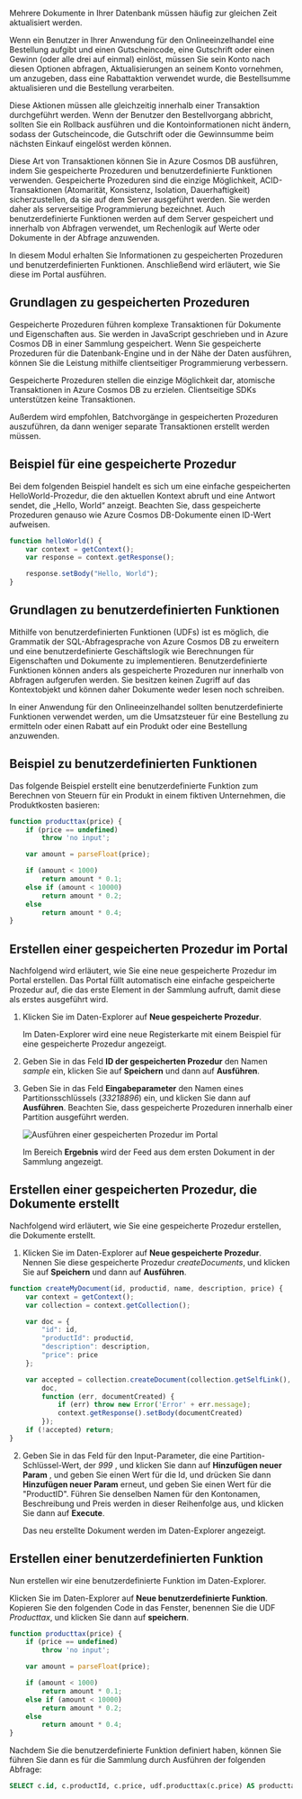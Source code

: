 Mehrere Dokumente in Ihrer Datenbank müssen häufig zur gleichen Zeit aktualisiert werden. 

Wenn ein Benutzer in Ihrer Anwendung für den Onlineeinzelhandel eine Bestellung aufgibt und einen Gutscheincode, eine Gutschrift oder einen Gewinn (oder alle drei auf einmal) einlöst, müssen Sie sein Konto nach diesen Optionen abfragen, Aktualisierungen an seinem Konto vornehmen, um anzugeben, dass eine Rabattaktion verwendet wurde, die Bestellsumme aktualisieren und die Bestellung verarbeiten.

Diese Aktionen müssen alle gleichzeitig innerhalb einer Transaktion durchgeführt werden. Wenn der Benutzer den Bestellvorgang abbricht, sollten Sie ein Rollback ausführen und die Kontoinformationen nicht ändern, sodass der Gutscheincode, die Gutschrift oder die Gewinnsumme beim nächsten Einkauf eingelöst werden können.

Diese Art von Transaktionen können Sie in Azure Cosmos DB ausführen, indem Sie gespeicherte Prozeduren und benutzerdefinierte Funktionen verwenden. Gespeicherte Prozeduren sind die einzige Möglichkeit, ACID-Transaktionen (Atomarität, Konsistenz, Isolation, Dauerhaftigkeit) sicherzustellen, da sie auf dem Server ausgeführt werden. Sie werden daher als serverseitige Programmierung bezeichnet. Auch benutzerdefinierte Funktionen werden auf dem Server gespeichert und innerhalb von Abfragen verwendet, um Rechenlogik auf Werte oder Dokumente in der Abfrage anzuwenden. 

In diesem Modul erhalten Sie Informationen zu gespeicherten Prozeduren und benutzerdefinierten Funktionen. Anschließend wird erläutert, wie Sie diese im Portal ausführen.

## <a name="stored-procedure-basics"></a>Grundlagen zu gespeicherten Prozeduren

Gespeicherte Prozeduren führen komplexe Transaktionen für Dokumente und Eigenschaften aus. Sie werden in JavaScript geschrieben und in Azure Cosmos DB in einer Sammlung gespeichert. Wenn Sie gespeicherte Prozeduren für die Datenbank-Engine und in der Nähe der Daten ausführen, können Sie die Leistung mithilfe clientseitiger Programmierung verbessern.

Gespeicherte Prozeduren stellen die einzige Möglichkeit dar, atomische Transaktionen in Azure Cosmos DB zu erzielen. Clientseitige SDKs unterstützen keine Transaktionen.

Außerdem wird empfohlen, Batchvorgänge in gespeicherten Prozeduren auszuführen, da dann weniger separate Transaktionen erstellt werden müssen.

<!--TODO: Ideally I'd like to list some cases where a stored procedure is not the best option.-->

## <a name="stored-procedure-example"></a>Beispiel für eine gespeicherte Prozedur

Bei dem folgenden Beispiel handelt es sich um eine einfache gespeicherten HelloWorld-Prozedur, die den aktuellen Kontext abruft und eine Antwort sendet, die „Hello, World“ anzeigt. Beachten Sie, dass gespeicherte Prozeduren genauso wie Azure Cosmos DB-Dokumente einen ID-Wert aufweisen.

```javascript
function helloWorld() {
    var context = getContext();
    var response = context.getResponse();

    response.setBody("Hello, World");
}
```

## <a name="user-defined-function-basics"></a>Grundlagen zu benutzerdefinierten Funktionen

Mithilfe von benutzerdefinierten Funktionen (UDFs) ist es möglich, die Grammatik der SQL-Abfragesprache von Azure Cosmos DB zu erweitern und eine benutzerdefinierte Geschäftslogik wie Berechnungen für Eigenschaften und Dokumente zu implementieren. Benutzerdefinierte Funktionen können anders als gespeicherte Prozeduren nur innerhalb von Abfragen aufgerufen werden. Sie besitzen keinen Zugriff auf das Kontextobjekt und können daher Dokumente weder lesen noch schreiben.

In einer Anwendung für den Onlineeinzelhandel sollten benutzerdefinierte Funktionen verwendet werden, um die Umsatzsteuer für eine Bestellung zu ermitteln oder einen Rabatt auf ein Produkt oder eine Bestellung anzuwenden.

## <a name="user-defined-function-example"></a>Beispiel zu benutzerdefinierten Funktionen

Das folgende Beispiel erstellt eine benutzerdefinierte Funktion zum Berechnen von Steuern für ein Produkt in einem fiktiven Unternehmen, die Produktkosten basieren:

```javascript
function producttax(price) {
    if (price == undefined) 
        throw 'no input';

    var amount = parseFloat(price);

    if (amount < 1000) 
        return amount * 0.1;
    else if (amount < 10000) 
        return amount * 0.2;
    else
        return amount * 0.4;
}
```

## <a name="create-a-stored-procedure-in-the-portal"></a>Erstellen einer gespeicherten Prozedur im Portal

Nachfolgend wird erläutert, wie Sie eine neue gespeicherte Prozedur im Portal erstellen. Das Portal füllt automatisch eine einfache gespeicherte Prozedur auf, die das erste Element in der Sammlung aufruft, damit diese als erstes ausgeführt wird.

1. Klicken Sie im Daten-Explorer auf **Neue gespeicherte Prozedur**.

    Im Daten-Explorer wird eine neue Registerkarte mit einem Beispiel für eine gespeicherte Prozedur angezeigt.

2. Geben Sie in das Feld **ID der gespeicherten Prozedur** den Namen *sample* ein, klicken Sie auf **Speichern** und dann auf **Ausführen**.


3. Geben Sie in das Feld **Eingabeparameter** den Namen eines Partitionsschlüssels (*33218896*) ein, und klicken Sie dann auf **Ausführen**. Beachten Sie, dass gespeicherte Prozeduren innerhalb einer Partition ausgeführt werden.

    ![Ausführen einer gespeicherten Prozedur im Portal](../media/6-stored-procedure.gif)

    Im Bereich **Ergebnis** wird der Feed aus dem ersten Dokument in der Sammlung angezeigt.

## <a name="create-a-stored-procedure-that-creates-documents"></a>Erstellen einer gespeicherten Prozedur, die Dokumente erstellt

Nachfolgend wird erläutert, wie Sie eine gespeicherte Prozedur erstellen, die Dokumente erstellt.

1. Klicken Sie im Daten-Explorer auf **Neue gespeicherte Prozedur**. Nennen Sie diese gespeicherte Prozedur *createDocuments*, und klicken Sie auf **Speichern** und dann auf **Ausführen**.

```javascript
function createMyDocument(id, productid, name, description, price) {
    var context = getContext();
    var collection = context.getCollection();

    var doc = {
        "id": id,
        "productId": productid,
        "description": description,
        "price": price    
    };

    var accepted = collection.createDocument(collection.getSelfLink(),
        doc,
        function (err, documentCreated) {
            if (err) throw new Error('Error' + err.message);
            context.getResponse().setBody(documentCreated)
        });
    if (!accepted) return;
}
```

2. Geben Sie in das Feld für den Input-Parameter, die eine Partition-Schlüssel-Wert, der *999* , und klicken Sie dann auf **Hinzufügen neuer Param** , und geben Sie einen Wert für die Id, und drücken Sie dann **Hinzufügen neuer Param** erneut, und geben Sie einen Wert für die "ProductID". Führen Sie denselben Namen für den Kontonamen, Beschreibung und Preis werden in dieser Reihenfolge aus, und klicken Sie dann auf **Execute**.

    Das neu erstellte Dokument werden im Daten-Explorer angezeigt. 

## <a name="create-a-user-defined-function"></a>Erstellen einer benutzerdefinierten Funktion

Nun erstellen wir eine benutzerdefinierte Funktion im Daten-Explorer.

Klicken Sie im Daten-Explorer auf **Neue benutzerdefinierte Funktion**. Kopieren Sie den folgenden Code in das Fenster, benennen Sie die UDF *Producttax*, und klicken Sie dann auf **speichern**.

```javascript
function producttax(price) {
    if (price == undefined) 
        throw 'no input';

    var amount = parseFloat(price);

    if (amount < 1000) 
        return amount * 0.1;
    else if (amount < 10000) 
        return amount * 0.2;
    else
        return amount * 0.4;
}
```

Nachdem Sie die benutzerdefinierte Funktion definiert haben, können Sie führen Sie dann es für die Sammlung durch Ausführen der folgenden Abfrage:

```sql
SELECT c.id, c.productId, c.price, udf.producttax(c.price) AS producttax FROM c
```
